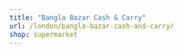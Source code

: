 ```yaml
---
title: "Bangla Bazar Cash & Carry"
url: /london/bangla-bazar-cash-and-carry/
shop: supermarket
---
```

